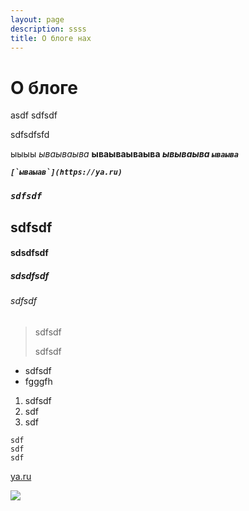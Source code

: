 ```yaml
---
layout: page
description: ssss
title: О блоге нах
---
```


# О блоге

asdf
sdfsdf

s﻿dfsdfsfd

ы﻿ыыы _ываываыва_ **ываываываыва _ывываыва `ываыва`_**

**_``[`ы﻿ваыав`](https://ya.ru)``_**

### **_`s﻿dfsdf`_**

## s﻿dfsdf

#### s﻿dsdfsdf

##### s﻿dsdfsdf

###### s﻿dfsdf

> s﻿dfsdf
>
> s﻿dfsdf

- s﻿dfsdf
- f﻿gggfh

1. s﻿dfsdf
2. s﻿df
3. s﻿df

```
sdf
sdf
sdf
```

[ya.ru](https://yai.ru)

![](/img/2023-12-10_09-33.png)
